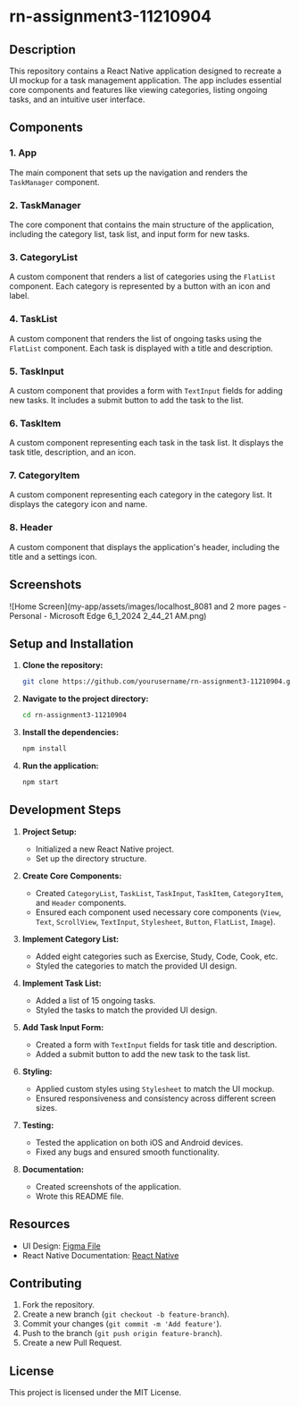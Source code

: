 # rn-assignment3-11210904

## Description

This repository contains a React Native application designed to recreate a UI mockup for a task management application. The app includes essential core components and features like viewing categories, listing ongoing tasks, and an intuitive user interface.

## Components

### 1. **App**
The main component that sets up the navigation and renders the `TaskManager` component.

### 2. **TaskManager**
The core component that contains the main structure of the application, including the category list, task list, and input form for new tasks.

### 3. **CategoryList**
A custom component that renders a list of categories using the `FlatList` component. Each category is represented by a button with an icon and label.

### 4. **TaskList**
A custom component that renders the list of ongoing tasks using the `FlatList` component. Each task is displayed with a title and description.

### 5. **TaskInput**
A custom component that provides a form with `TextInput` fields for adding new tasks. It includes a submit button to add the task to the list.

### 6. **TaskItem**
A custom component representing each task in the task list. It displays the task title, description, and an icon.

### 7. **CategoryItem**
A custom component representing each category in the category list. It displays the category icon and name.

### 8. **Header**
A custom component that displays the application's header, including the title and a settings icon.

## Screenshots

![Home Screen](my-app/assets/images/localhost_8081 and 2 more pages - Personal - Microsoft​ Edge 6_1_2024 2_44_21 AM.png)

## Setup and Installation

1. **Clone the repository:**
    ```bash
    git clone https://github.com/yourusername/rn-assignment3-11210904.git
    ```

2. **Navigate to the project directory:**
    ```bash
    cd rn-assignment3-11210904
    ```

3. **Install the dependencies:**
    ```bash
    npm install
    ```

4. **Run the application:**
    ```bash
    npm start
    ```

## Development Steps

1. **Project Setup:**
    - Initialized a new React Native project.
    - Set up the directory structure.

2. **Create Core Components:**
    - Created `CategoryList`, `TaskList`, `TaskInput`, `TaskItem`, `CategoryItem`, and `Header` components.
    - Ensured each component used necessary core components (`View`, `Text`, `ScrollView`, `TextInput`, `Stylesheet`, `Button`, `FlatList`, `Image`).

3. **Implement Category List:**
    - Added eight categories such as Exercise, Study, Code, Cook, etc.
    - Styled the categories to match the provided UI design.

4. **Implement Task List:**
    - Added a list of 15 ongoing tasks.
    - Styled the tasks to match the provided UI design.

5. **Add Task Input Form:**
    - Created a form with `TextInput` fields for task title and description.
    - Added a submit button to add the new task to the task list.

6. **Styling:**
    - Applied custom styles using `Stylesheet` to match the UI mockup.
    - Ensured responsiveness and consistency across different screen sizes.

7. **Testing:**
    - Tested the application on both iOS and Android devices.
    - Fixed any bugs and ensured smooth functionality.

8. **Documentation:**
    - Created screenshots of the application.
    - Wrote this README file.

## Resources

- UI Design: [Figma File](https://www.figma.com/design/nk9YKIdz4RFypdwF9mtQTm/DCIT-202---Assignment-3?node-id=1-5&t=MJeOiPfQAvChwNdX-1)
- React Native Documentation: [React Native](https://reactnative.dev/)

## Contributing

1. Fork the repository.
2. Create a new branch (`git checkout -b feature-branch`).
3. Commit your changes (`git commit -m 'Add feature'`).
4. Push to the branch (`git push origin feature-branch`).
5. Create a new Pull Request.

## License

This project is licensed under the MIT License.
